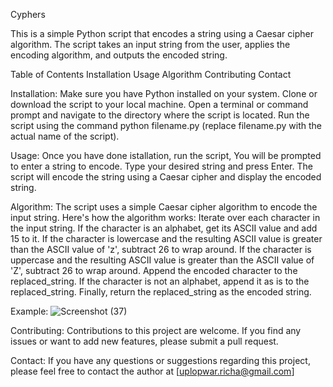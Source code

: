 Cyphers

This is a simple Python script that encodes a string using a Caesar cipher algorithm. The script takes an input string from the user, applies the encoding algorithm, and outputs the encoded string.

Table of Contents
Installation
Usage
Algorithm
Contributing
Contact

Installation:
Make sure you have Python installed on your system.
Clone or download the script to your local machine.
Open a terminal or command prompt and navigate to the directory where the script is located.
Run the script using the command python filename.py (replace filename.py with the actual name of the script).

Usage:
Once you have done istallation, run the script, You will be prompted to enter a string to encode. 
Type your desired string and press Enter.
The script will encode the string using a Caesar cipher and display the encoded string.

Algorithm:
The script uses a simple Caesar cipher algorithm to encode the input string. Here's how the algorithm works:
Iterate over each character in the input string.
If the character is an alphabet, get its ASCII value and add 15 to it.
If the character is lowercase and the resulting ASCII value is greater than the ASCII value of 'z', subtract 26 to wrap around.
If the character is uppercase and the resulting ASCII value is greater than the ASCII value of 'Z', subtract 26 to wrap around.
Append the encoded character to the replaced_string.
If the character is not an alphabet, append it as is to the replaced_string.
Finally, return the replaced_string as the encoded string.

Example:
![Screenshot (37)](https://github.com/Richa31182/Final-Capstone/assets/127997453/fb7f5e6e-0462-4869-84c7-9c068703d286)

Contributing:
Contributions to this project are welcome. If you find any issues or want to add new features, please submit a pull request.

Contact:
If you have any questions or suggestions regarding this project, please feel free to contact the author at [uplopwar.richa@gmail.com]

